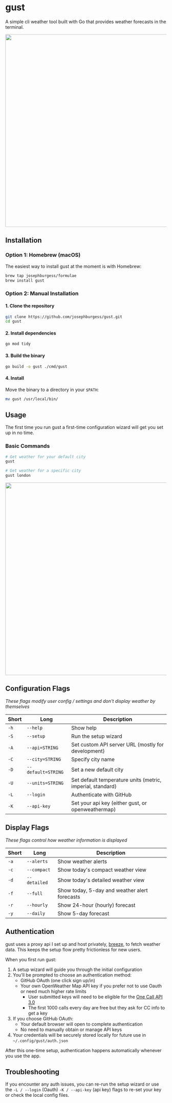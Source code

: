 # gust

A simple cli weather tool built with Go that provides weather forecasts in the terminal.

<p align="center">
<img src="https://github.com/user-attachments/assets/d5c8e7cc-c43c-4263-a516-89f01bb26a24" width="600">
</p>

## Installation

### Option 1: Homebrew (macOS)

The easiest way to install gust at the moment is with Homebrew:

```sh
brew tap josephburgess/formulae
brew install gust
```

### Option 2: Manual Installation

#### 1. Clone the repository

```sh
git clone https://github.com/josephburgess/gust.git
cd gust
```

#### 2. Install dependencies

```sh
go mod tidy
```

#### 3. Build the binary

```sh
go build -o gust ./cmd/gust
```

#### 4. Install

Move the binary to a directory in your `$PATH`:

```sh
mv gust /usr/local/bin/
```

## Usage

The first time you run gust a first-time configuration wizard will get you set up in no time.

### Basic Commands

```bash
# Get weather for your default city
gust

# Get weather for a specific city
gust london
```

<p align="center">
  <img src="https://github.com/user-attachments/assets/76695b8d-5e37-45a3-89cd-2d5b3401c323" width="600">
</p>

## Configuration Flags

_These flags modify user config / settings and don't display weather by themselves_

| Short | Long               | Description                                                |
| ----- | ------------------ | ---------------------------------------------------------- |
| `-h`  | `--help`           | Show help                                                  |
| `-S`  | `--setup`          | Run the setup wizard                                       |
| `-A`  | `--api=STRING`     | Set custom API server URL (mostly for development)         |
| `-C`  | `--city=STRING`    | Specify city name                                          |
| `-D`  | `--default=STRING` | Set a new default city                                     |
| `-U`  | `--units=STRING`   | Set default temperature units (metric, imperial, standard) |
| `-L`  | `--login`          | Authenticate with GitHub                                   |
| `-K`  | `--api-key`        | Set your api key (either gust, or openweathermap)          |

## Display Flags

_These flags control how weather information is displayed_

| Short | Long         | Description                                   |
| ----- | ------------ | --------------------------------------------- |
| `-a`  | `--alerts`   | Show weather alerts                           |
| `-c`  | `--compact`  | Show today's compact weather view             |
| `-d`  | `--detailed` | Show today's detailed weather view            |
| `-f`  | `--full`     | Show today, 5-day and weather alert forecasts |
| `-r`  | `--hourly`   | Show 24-hour (hourly) forecast                |
| `-y`  | `--daily`    | Show 5-day forecast                           |

## Authentication

gust uses a proxy api I set up and host privately, [breeze](http://github.com/josephburgess/breeze), to fetch weather data. This keeps the setup flow pretty frictionless for new users.

When you first run gust:

1. A setup wizard will guide you through the initial configuration
2. You'll be prompted to choose an authentication method:
   - GitHub OAuth (one click sign up/in)
   - Your own OpenWeather Map API key if you prefer not to use Oauth or need much higher rate limits
     - User submitted keys will need to be eligible for the [One Call API 3.0](https://openweathermap.org/api/one-call-3#how)
     - The first 1000 calls every day are free but they ask for CC info to get a key
3. If you choose GitHub OAuth:
   - Your default browser will open to complete authentication
   - No need to manually obtain or manage API keys
4. Your credentials will be securely stored locally for future use in `~/.config/gust/auth.json`

After this one-time setup, authentication happens automatically whenever you use the app.

## Troubleshooting

If you encounter any auth issues, you can re-run the setup wizard or use the `-L / --login` (Oauth) `-K / --api-key` (api key) flags to re-set your key or check the local config files.
